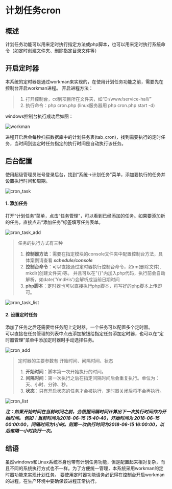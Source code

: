 # 计划任务cron

## 概述
计划任务功能可以用来定时执行指定方法或php脚本，也可以用来定时执行系统命令（如定时创建文件夹、删除指定目录文件等）  

## 开启定时器
本系统的定时器是通过workman来实现的，在使用计划任务功能之前，需要先在控制台开启workman进程。
开启进程方法：
> 1. 打开控制台，cd到项目所在文件夹，如“D:/www/service-hall/”
> 2. 执行命令：php cron.php (linux服务器用 php cron.php start -d)  

windows控制台执行成功后如图：  
  
![workman](/docs/static/images/cron/workman.png)

进程开启后会每秒扫描数据库中的计划任务表(tab_cron)，找到需要执行的定时任务，当时间到达定时任务指定的执行时间是自动执行该任务。

## 后台配置
使用超级管理员账号登录后台，找到“系统->计划任务”菜单，添加要执行的任务并设置执行时间和周期。
  
![cron_task](/docs/static/images/cron/cron_task.png)

#### 1. 添加任务
打开“计划任务”菜单，点击“任务管理”，可以看到已经添加的任务。如果要添加新的任务，直接点击“添加任务”标签填写任务表单。
  
![cron_task_add](/docs/static/images/cron/cron_task_add.png)

> 任务的执行方式有三种  
>   1. **控制器方法**：需要在指定模块的console文件夹中配置控制台方法，具体案例请查看 **_schedule/console_**  
>   2. **控制台命令**：可以直接通过定时器执行控制台命令，如rm(删除文件), mkdir(创建文件夹)等。
并且可以在"{}"内加入php代码，执行前会自动解析，如date('YmdHis')会解析成当前日期时间
>   3. **php脚本**：定时器也可以直接执行php脚本，将写好的php脚本上传即可。
  
![cron_task_list](/docs/static/images/cron/cron_task_list.png)

#### 2. 设置定时任务
添加了任务之后还需要给任务配上定时器，一个任务可以配置多个定时器。  
可以直接在任务管理的列表中点击添加按钮给指定任务添加定时器，也可以在“定时器管理”菜单中添加定时器时手动选择任务。
  
![cron_add](/docs/static/images/cron/cron_add.png)

> 定时器的主要参数有 开始时间、间隔时间、状态
>   1. **开始时间**：脚本第一次开始执行的时间。
>   2. **间隔时间**：第一次执行之后在指定间隔时间后会重复执行。单位为：天、小时、分钟、秒。
>   3. **状态**：只有开启状态的任务才会被执行，定时器关闭后将不会再执行。  
  
![cron_list](/docs/static/images/cron/cron_list.png)

**_注：如果开始时间在当前时间之前，会根据间隔时间计算出下一次执行时间作为开始时间。
   例如：当前时间为2018-06-15 15:40:40，开始时间为 2018-06-15 00:00:00，间隔时间为1小时。则第一次执行时间为2018-06-15 16:00:00，以后每隔一小时执行一次。_**
   
## 结语
虽然windows和Linux系统本身也带有计划任务功能，但是配置起来相对复杂，而且不同的系统执行方式也不一样。为了方便统一管理，本系统采用workman的定时器功能来实现计划任务。
要使用定时器功能请务必记得在控制台开启workman的进程。在生产环境中要确保该进程正常执行。